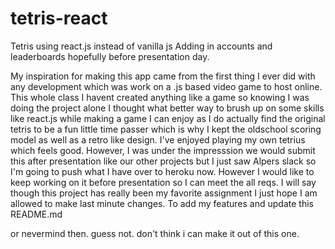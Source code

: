 # tetris-react
Tetris using react.js instead of vanilla js
Adding in accounts and leaderboards hopefully before presentation day.

My inspiration for making this app came from the first thing I ever did with any development which was work on a .js based video game to host online. This whole class I havent created anything like a game so knowing I was doing the project alone I thought what better way to brush up on some skills like react.js while making a game I can enjoy as I do actually find the original tetris to be a fun little time passer which is why I kept the oldschool scoring model as well as a retro like design. I've enjoyed playing my own tetrius which feels good. However, I was under the impresssion we would submit this after presentation like our other projects but I just saw Alpers slack so I'm going to push what I have over to heroku now. However I would like to keep working on it before presentation so I can meet the all reqs. I will say though this project has really been my favorite assignment I just hope I am allowed to make last minute changes. To add my features and update this README.md  


or nevermind then. guess not. 
don't think i can make it out of this one. 
